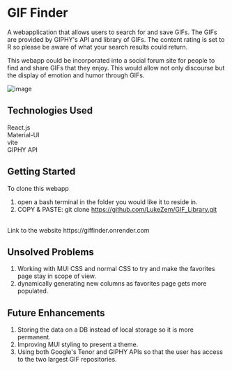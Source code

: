 # GIF Finder

A webapplication that allows users to search for and save GIFs. The GIFs are provided by GIPHY's API and library of GIFs. 
The content rating is set to R so please be aware of what your search results could return. <br />

This webapp could be incorporated into a social forum site for people to find and share GIFs that they enjoy. This would allow not only discourse but the display of emotion and humor through GIFs.


![image](https://github.com/LukeZem/GIF_Library/assets/102622914/f48d6ce0-846d-4cdc-bca7-ad4a7b008764)



## Technologies Used
React.js <br />
Material-UI <br />
vite <br />
GIPHY API <br />

## Getting Started
To clone this webapp 
1) open a bash terminal in the folder you would like it to reside in. <br />
2) COPY & PASTE: git clone https://github.com/LukeZem/GIF_Library.git
<br />
Link to the website
https://giffinder.onrender.com

## Unsolved Problems
1) Working with MUI CSS and normal CSS to try and make the favorites page stay in scope of view.
2) dynamically generating new columns as favorites page gets more populated.

## Future Enhancements
1) Storing the data on a DB instead of local storage so it is more permanent.
2) Improving MUI styling to present a theme.
3) Using both Google's Tenor and GIPHY APIs so that the user has access to the two largest GIF repositories.
